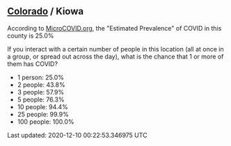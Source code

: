 
## [Colorado](/united-states/colorado) / Kiowa

According to [MicroCOVID.org](http://microcovid.org),
the "Estimated Prevalence" of COVID in this county is 25.0%

If you interact with a certain number of people in this location
(all at once in a group, or spread out across the day), what is the chance that
1 or more of them has COVID?

- 1 person: 25.0%
- 2 people: 43.8%
- 3 people: 57.9%
- 5 people: 76.3%
- 10 people: 94.4%
- 25 people: 99.9%
- 100 people: 100.0%

Last updated: 2020-12-10 00:22:53.346975 UTC

